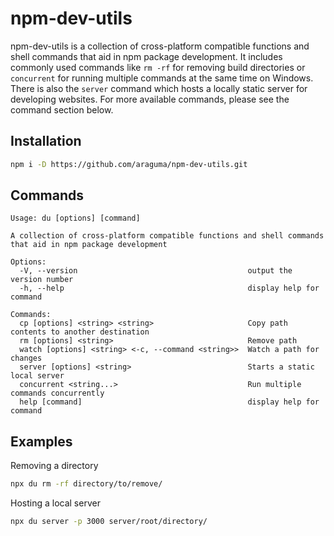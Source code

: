 # npm-dev-utils

npm-dev-utils is a collection of cross-platform compatible functions and shell commands that aid in npm package development. It includes commonly used commands like `rm -rf` for removing build directories or `concurrent` for running multiple commands at the same time on Windows. There is also the `server` command which hosts a locally static server for developing websites. For more available commands, please see the command section below.

## Installation

```bash
npm i -D https://github.com/araguma/npm-dev-utils.git
```

## Commands

```
Usage: du [options] [command]

A collection of cross-platform compatible functions and shell commands that aid in npm package development

Options:
  -V, --version                                      output the version number
  -h, --help                                         display help for command

Commands:
  cp [options] <string> <string>                     Copy path contents to another destination
  rm [options] <string>                              Remove path
  watch [options] <string> <-c, --command <string>>  Watch a path for changes
  server [options] <string>                          Starts a static local server
  concurrent <string...>                             Run multiple commands concurrently
  help [command]                                     display help for command
```

## Examples

Removing a directory
``` bash
npx du rm -rf directory/to/remove/
```

Hosting a local server
``` bash
npx du server -p 3000 server/root/directory/
```
